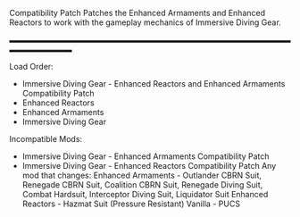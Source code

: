 Compatibility Patch
Patches the Enhanced Armaments and Enhanced Reactors to work with the gameplay mechanics of Immersive Diving Gear.

▬▬▬▬▬▬▬▬▬▬▬▬▬▬▬▬▬▬▬▬▬▬▬▬▬▬▬▬▬▬▬▬▬▬▬▬▬▬▬▬▬▬▬▬

Load Order:
- Immersive Diving Gear - Enhanced Reactors and Enhanced Armaments Compatibility Patch
- Enhanced Reactors
- Enhanced Armaments
- Immersive Diving Gear

Incompatible Mods:
- Immersive Diving Gear - Enhanced Armaments Compatibility Patch
- Immersive Diving Gear - Enhanced Reactors Compatibility Patch
Any mod that changes:
Enhanced Armaments - Outlander CBRN Suit, Renegade CBRN Suit, Coalition CBRN Suit, Renegade Diving Suit, Combat Hardsuit, Interceptor Diving Suit, Liquidator Suit
Enhanced Reactors - Hazmat Suit (Pressure Resistant)
Vanilla - PUCS
